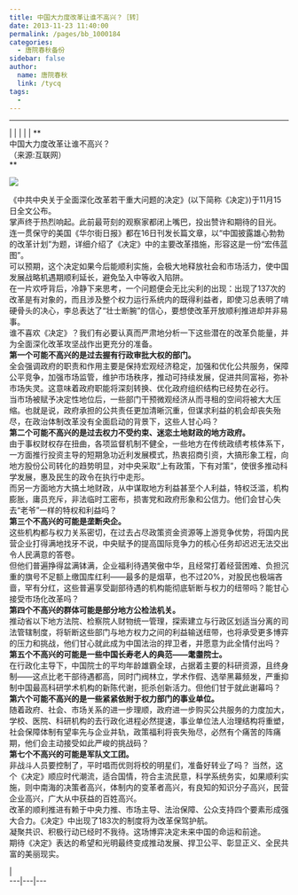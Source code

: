 ```yaml
---
title: 中国大力度改革让谁不高兴？［转］
date: 2013-11-23 11:40:00
permalink: /pages/bb_1000184
categories: 
  - 唐院春秋备份
sidebar: false
author: 
  name: 唐院春秋
  link: /tycq
tags: 
  - 
---
```


* * *

  
|  |  |  |  |  **  
中国大力度改革让谁不高兴？  
（来源:互联网）  
**  

![](/pic/www.xinhuanet.com_politics_titlepic_118113487_title0h.jpg)

  
《中共中央关于全面深化改革若干重大问题的决定》(以下简称《决定》)于11月15日全文公布。  
掌声终于热烈响起。此前最苛刻的观察家都闭上嘴巴，投出赞许和期待的目光。
连一贯保守的美国《华尔街日报》都在16日刊发长篇文章，以“中国披露雄心勃勃的改革计划”为题，详细介绍了《决定》中的主要改革措施，形容这是一份“宏伟蓝图”。  
可以预期，这个决定如果今后能顺利实施，会极大地释放社会和市场活力，使中国发展战略机遇期顺利延长，避免坠入中等收入陷阱。  
在一片欢呼背后，冷静下来思考，一个问题便会无比尖利的出现：出现了137次的改革是有对象的，而且涉及整个权力运行系统内的既得利益者，即使习总表明了啃硬骨头的决心，李总表达了“壮士断腕”的信心，要想使改革开放顺利推进却并非易事。  
谁不喜欢《决定》？我们有必要认真而严肃地分析一下这些潜在的改革负能量，并为全面深化改革攻坚战作出更充分的准备。  
**第一个可能不高兴的是过去握有行政审批大权的部门。**  
全会强调政府的职责和作用主要是保持宏观经济稳定，加强和优化公共服务，保障公平竞争，加强市场监管，维护市场秩序，推动可持续发展，促进共同富裕，弥补市场失灵。这意味着政府职能将深刻转换、优化政府组织结构已经势在必行。  
当市场被赋予决定性地位后，一些部门干预微观经济从而寻租的空间将被大大压缩。也就是说，政府承担的公共责任更加清晰沉重，但谋求利益的机会却丧失殆尽，在政治体制改革没有全面启动的背景下，这些人甘心吗？  
**第二个可能不高兴的是过去权力不受约束、迷恋土地财政的地方政府。**  
由于事权财权存在扭曲，各项监督机制不健全，一些地方在传统政绩考核体系下，一方面推行投资主导的短期急功近利发展模式，热衷招商引资，大搞形象工程，向地方股份公司转化的趋势明显，对中央采取“上有政策，下有对策”，使很多推动科学发展，惠及民生的政令在执行中走形。  
而另一方面地方大搞土地财政，从中谋取地方利益甚至个人利益，特权泛滥，机构膨胀，庸员充斥，非法临时工密布，损害党和政府形象和公信力。他们会甘心失去“老爷”一样的特权和利益吗？  
**第三个不高兴的可能是垄断央企。**  
这些机构都与权力关系密切，在过去占尽政策资金资源等上游竞争优势，将国内民营企业打得满地找牙不说，中央赋予的提高国际竞争力的核心任务却迟迟无法交出令人民满意的答卷。  
但他们普遍挣得盆满钵满，企业福利待遇笑傲中华，且经常打着经营困难、负担沉重的旗号不足额上缴国库红利——最多的是烟草，也不过20%，对股民也极端吝啬，罕有分红，这些普遍享受副部待遇的机构能彻底斩断与权力的纽带吗？能甘心接受市场化改革吗？  
**第四个不高兴的群体可能是部分地方公检法机关。**  
推动省以下地方法院、检察院人财物统一管理，探索建立与行政区划适当分离的司法管辖制度，将斩断这些部门与地方权力之间的利益输送纽带，也将承受更多博弈的压力和挑战，他们甘心就此成为中国法治的捍卫者，并愿意为此全情付出吗？  
**第五个不高兴的可能是一些中国长寿老人的典范——耄耋院士。**  
在行政化主导下，中国院士的平均年龄雄霸全球，占据着主要的科研资源，且终身制——这点比老干部待遇都高，同时门阀林立，学术作假、选举黑幕频发，严重抑制中国最高科研学术机构的新陈代谢，扼杀创新活力。但他们甘于就此谢幕吗？  
**第六个可能不高兴的是一些紧紧依附于权力部门的事业单位。**  
随着政府、社会、市场关系的进一步理顺，政府进一步购买公共服务的力度加大，学校、医院、科研机构的去行政化进程必然提速，事业单位法人治理结构将重塑，社会保障体制有望率先与企业并轨，政策福利将丧失殆尽，必然有个痛苦的阵痛期，他们会主动接受如此严峻的挑战码？  
**第七个不高兴的可能是军队文工团。**  
非战斗人员要控制了，平时唱而优则将校的明星们，准备好转业了吗？
当然，这个《决定》顺应时代潮流，适合国情，符合主流民意，科学系统务实，如果顺利实施，则中南海的决策者高兴，体制内的变革者高兴，有良知的知识分子高兴，民营企业高兴，广大从中获益的百姓高兴。  
改革的顺利推进有赖于中央力推、市场主导、法治保障、公众支持四个要素形成强大合力。《决定》中出现了183次的制度将为改革保驾护航。  
凝聚共识、积极行动已经时不我待。这场博弈决定未来中国的命运和前途。  
期待《决定》表达的希望和光明最终变成推动发展、捍卫公平、彰显正义、全民共富的美丽现实。  
  
  
  
|  
---|---|---